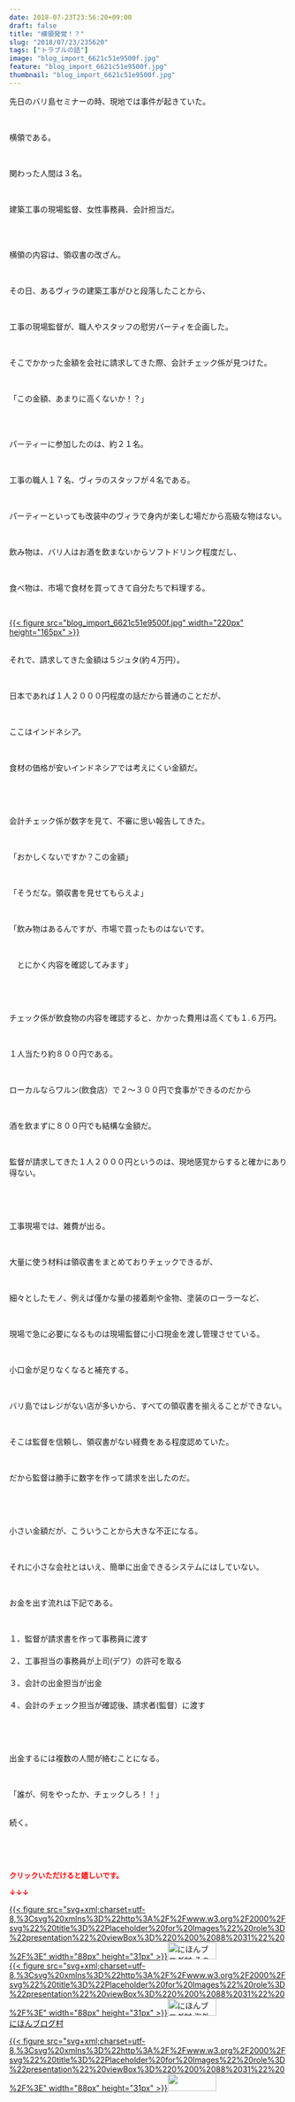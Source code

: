 ```yaml
---
date: 2018-07-23T23:56:20+09:00
draft: false
title: "横領発覚！？"
slug: "2018/07/23/235620"
tags: ["トラブルの話"]
image: "blog_import_6621c51e9500f.jpg"
feature: "blog_import_6621c51e9500f.jpg"
thumbnail: "blog_import_6621c51e9500f.jpg"
---
```

<p>先日のバリ島セミナーの時、現地では事件が起きていた。</p><p> </p><p>横領である。</p><p> </p><p>関わった人間は３名。</p><p> </p><p>建築工事の現場監督、女性事務員、会計担当だ。</p><p> </p><p><br/>横領の内容は、領収書の改ざん。</p><p> </p><p>その日、あるヴィラの建築工事がひと段落したことから、</p><p> </p><p>工事の現場監督が、職人やスタッフの慰労パーティを企画した。</p><p> </p><p>そこでかかった金額を会社に請求してきた際、会計チェック係が見つけた。</p><p> </p><p>「この金額、あまりに高くないか！？」</p><p> </p><p><br/>パーティーに参加したのは、約２１名。</p><p> </p><p>工事の職人１７名、ヴィラのスタッフが４名である。</p><p> </p><p>パーティーといっても改装中のヴィラで身内が楽しむ場だから高級な物はない。</p><p> </p><p>飲み物は、バリ人はお酒を飲まないからソフトドリンク程度だし、</p><p> </p><p>食べ物は、市場で食材を買ってきて自分たちで料理する。</p><p> </p><p><a href="blog_import_6621c51e9500f.jpg">{{< figure src="blog_import_6621c51e9500f.jpg" width="220px" height="165px" >}}</a></p><p><br/>それで、請求してきた金額は５ジュタ(約４万円）。</p><p> </p><p>日本であれば１人２０００円程度の話だから普通のことだが、</p><p> </p><p>ここはインドネシア。</p><p> </p><p>食材の価格が安いインドネシアでは考えにくい金額だ。</p><p> </p><p> </p><p>会計チェック係が数字を見て、不審に思い報告してきた。</p><p> </p><p>「おかしくないですか？この金額」</p><p> </p><p>「そうだな。領収書を見せてもらえよ」</p><p> </p><p>「飲み物はあるんですが、市場で買ったものはないです。</p><p> </p><p>　とにかく内容を確認してみます」</p><p> </p><p> </p><p>チェック係が飲食物の内容を確認すると、かかった費用は高くても１.６万円。</p><p> </p><p>１人当たり約８００円である。</p><p> </p><p>ローカルならワルン(飲食店）で２～３００円で食事ができるのだから</p><p> </p><p>酒を飲まずに８００円でも結構な金額だ。</p><p> </p><p>監督が請求してきた１人２０００円というのは、現地感覚からすると確かにあり得ない。</p><p> </p><p> </p><p>工事現場では、雑費が出る。</p><p> </p><p>大量に使う材料は領収書をまとめておりチェックできるが、</p><p> </p><p>細々としたモノ、例えば僅かな量の接着剤や金物、塗装のローラーなど、</p><p> </p><p>現場で急に必要になるものは現場監督に小口現金を渡し管理させている。</p><p> </p><p>小口金が足りなくなると補充する。</p><p> </p><p>バリ島ではレジがない店が多いから、すべての領収書を揃えることができない。</p><p> </p><p>そこは監督を信頼し、領収書がない経費をある程度認めていた。</p><p> </p><p>だから監督は勝手に数字を作って請求を出したのだ。</p><p> </p><p> </p><p>小さい金額だが、こういうことから大きな不正になる。</p><p> </p><p>それに小さな会社とはいえ、簡単に出金できるシステムにはしていない。</p><p> </p><p>お金を出す流れは下記である。</p><p> </p><p>１、監督が請求書を作って事務員に渡す<br/>　　　<br/>２、工事担当の事務員が上司(デワ）の許可を取る<br/>　　　<br/>３、会計の出金担当が出金　<br/>　　　<br/>４、会計のチェック担当が確認後、請求者(監督）に渡す</p><p> </p><p> </p><p>出金するには複数の人間が絡むことになる。</p><p> </p><p>「誰が、何をやったか、チェックしろ！！」</p><p><br/>続く。</p><p> </p><p> </p><p><font color="#ff0000" size="2"><strong>クリックいただけると嬉しいです。</strong></font></p><p><font color="#ff0000" size="2"><strong>↓↓↓</strong></font></p><p><a href="ranking.html?p_cid=01260127" id="&amp;blogmura_banner" target="_blank">{{< figure src="svg+xml;charset=utf-8,%3Csvg%20xmlns%3D%22http%3A%2F%2Fwww.w3.org%2F2000%2Fsvg%22%20title%3D%22Placeholder%20for%20Images%22%20role%3D%22presentation%22%20viewBox%3D%220%200%2088%2031%22%20%2F%3E" width="88px" height="31px" >}}<noscript><img alt="にほんブログ村 その他生活ブログ 不動産投資へ" border="0" height="31" src="https://img-proxy.blog-video.jp/images?url=http%3A%2F%2Flife.blogmura.com%2Fhudousantoushi%2Fimg%2Fhudousantoushi88_31.gif" width="88"></noscript></a><br/><a href="ranking.html?p_cid=01260127" target="_blank">{{< figure src="svg+xml;charset=utf-8,%3Csvg%20xmlns%3D%22http%3A%2F%2Fwww.w3.org%2F2000%2Fsvg%22%20title%3D%22Placeholder%20for%20Images%22%20role%3D%22presentation%22%20viewBox%3D%220%200%2088%2031%22%20%2F%3E" width="88px" height="31px" >}}<noscript><img alt="にほんブログ村 海外生活ブログ バリ島情報へ" border="0" height="31" src="https://img-proxy.blog-video.jp/images?url=http%3A%2F%2Foverseas.blogmura.com%2Fbali%2Fimg%2Fbali88_31.gif" width="88"></noscript></a><br/><a href="ranking.html?p_cid=01260127" target="_blank">にほんブログ村</a></p><p><a href="link.php?1804582" title="人気ブログランキングへ">{{< figure src="svg+xml;charset=utf-8,%3Csvg%20xmlns%3D%22http%3A%2F%2Fwww.w3.org%2F2000%2Fsvg%22%20title%3D%22Placeholder%20for%20Images%22%20role%3D%22presentation%22%20viewBox%3D%220%200%2088%2031%22%20%2F%3E" width="88px" height="31px" >}}<noscript><img border="0" height="31" src="https://blog.with2.net/img/banner/banner_22.gif" width="88"></noscript></a></p><p> </p>

